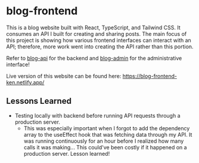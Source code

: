 # blog-frontend

This is a blog website built with React, TypeScript, and Tailwind CSS. It consumes an API I built for creating and sharing posts. The main focus of this project is showing how various frontend interfaces can interact with an API; therefore, more work went into creating the API rather than this portion.

Refer to [blog-api](https://github.com/ken-ux/blog-api) for the backend and [blog-admin](https://github.com/ken-ux/blog-admin) for the administrative interface!

Live version of this website can be found here: https://blog-frontend-ken.netlify.app/

## Lessons Learned

- Testing locally with backend before running API requests through a production server.
  - This was especially important when I forgot to add the dependency array to the useEffect hook that was fetching data through my API. It was running continuously for an hour before I realized how many calls it was making... This could've been costly if it happened on a production server. Lesson learned!
